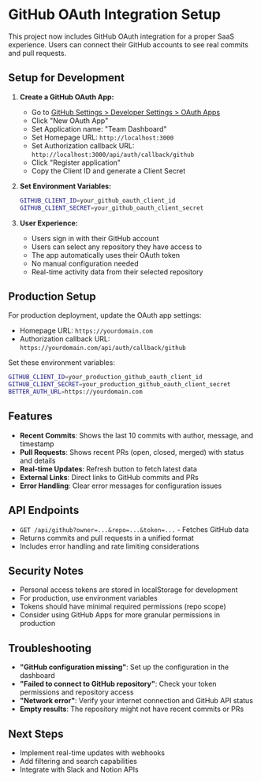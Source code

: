 # GitHub OAuth Integration Setup

This project now includes GitHub OAuth integration for a proper SaaS experience. Users can connect their GitHub accounts to see real commits and pull requests.

## Setup for Development

1. **Create a GitHub OAuth App:**
   - Go to [GitHub Settings > Developer Settings > OAuth Apps](https://github.com/settings/developers)
   - Click "New OAuth App"
   - Set Application name: "Team Dashboard"
   - Set Homepage URL: `http://localhost:3000`
   - Set Authorization callback URL: `http://localhost:3000/api/auth/callback/github`
   - Click "Register application"
   - Copy the Client ID and generate a Client Secret

2. **Set Environment Variables:**
   ```bash
   GITHUB_CLIENT_ID=your_github_oauth_client_id
   GITHUB_CLIENT_SECRET=your_github_oauth_client_secret
   ```

3. **User Experience:**
   - Users sign in with their GitHub account
   - Users can select any repository they have access to
   - The app automatically uses their OAuth token
   - No manual configuration needed
   - Real-time activity data from their selected repository

## Production Setup

For production deployment, update the OAuth app settings:
- Homepage URL: `https://yourdomain.com`
- Authorization callback URL: `https://yourdomain.com/api/auth/callback/github`

Set these environment variables:
```bash
GITHUB_CLIENT_ID=your_production_github_oauth_client_id
GITHUB_CLIENT_SECRET=your_production_github_oauth_client_secret
BETTER_AUTH_URL=https://yourdomain.com
```

## Features

- **Recent Commits**: Shows the last 10 commits with author, message, and timestamp
- **Pull Requests**: Shows recent PRs (open, closed, merged) with status and details
- **Real-time Updates**: Refresh button to fetch latest data
- **External Links**: Direct links to GitHub commits and PRs
- **Error Handling**: Clear error messages for configuration issues

## API Endpoints

- `GET /api/github?owner=...&repo=...&token=...` - Fetches GitHub data
- Returns commits and pull requests in a unified format
- Includes error handling and rate limiting considerations

## Security Notes

- Personal access tokens are stored in localStorage for development
- For production, use environment variables
- Tokens should have minimal required permissions (repo scope)
- Consider using GitHub Apps for more granular permissions in production

## Troubleshooting

- **"GitHub configuration missing"**: Set up the configuration in the dashboard
- **"Failed to connect to GitHub repository"**: Check your token permissions and repository access
- **"Network error"**: Verify your internet connection and GitHub API status
- **Empty results**: The repository might not have recent commits or PRs

## Next Steps

- Implement real-time updates with webhooks
- Add filtering and search capabilities
- Integrate with Slack and Notion APIs
